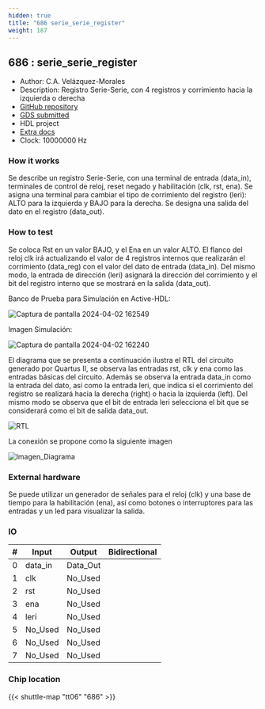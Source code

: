 ```yaml
---
hidden: true
title: "686 serie_serie_register"
weight: 187
---
```


## 686 : serie_serie_register

* Author: C.A. Velázquez-Morales
* Description: Registro Serie-Serie, con 4 registros y corrimiento hacia la izquierda o derecha
* [GitHub repository](https://github.com/CarlosVel17/Serie_Serie)
* [GDS submitted](https://github.com/CarlosVel17/Serie_Serie/actions/runs/8671254718)
* HDL project
* [Extra docs]()
* Clock: 10000000 Hz

<!---

This file is used to generate your project datasheet. Please fill in the information below and delete any unused
sections.

You can also include images in this folder and reference them in the markdown. Each image must be less than
512 kb in size, and the combined size of all images must be less than 1 MB.
-->


### How it works

Se describe un registro Serie-Serie, con una terminal de entrada (data_in), terminales de control de reloj, reset negado y habilitación (clk, rst, ena). Se asigna una terminal para cambiar el tipo de corrimiento del registro (leri): ALTO para la izquierda y BAJO para la derecha. Se designa una salida del dato en el registro (data_out).

### How to test

Se coloca Rst en un valor BAJO, y el Ena en un valor ALTO. El flanco del reloj clk irá actualizando el valor de 4 registros internos que realizarán el corrimiento (data_reg) con el valor del dato de entrada (data_in). Del mismo modo, la entrada de dirección (leri) asignará la dirección del corrimiento y el bit del registro interno que se mostrará en la salida (data_out).

Banco de Prueba para Simulación en Active-HDL:

![Captura de pantalla 2024-04-02 162549](https://github.com/CarlosVel17/Serie_Serie/assets/165471233/02842b52-3a53-45a8-9a2f-76a47663987e)

Imagen Simulación:

![Captura de pantalla 2024-04-02 162240](https://github.com/CarlosVel17/Serie_Serie/assets/165471233/95d3d1ef-d223-49ae-82ec-badb4adecea2)

El diagrama que se presenta a continuación ilustra el RTL del circuito generado por Quartus II, se observa las entradas rst, clk y ena como las entradas básicas del circuito. Además se observa la entrada data_in como la entrada del dato, así como la entrada leri, que indica si el corrimiento del registro se realizará hacia la derecha (right) o hacia la izquierda (left). Del mismo modo se observa que el bit de entrada leri selecciona el bit que se considerará como el bit de salida data_out.

![RTL](https://github.com/CarlosVel17/Serie_Serie/assets/165471233/87f72d36-5895-42a6-a275-eaf8a13415c4)

La conexión se propone como la siguiente imagen

![Imagen_Diagrama](https://github.com/CarlosVel17/Serie_Serie/assets/165471233/e222120c-f8e9-416c-8412-4c21e2337641)

### External hardware

Se puede utilizar un generador de señales para el reloj (clk) y una base de tiempo para la habilitación (ena), así como botones o interruptores para las entradas y un led para visualizar la salida.


### IO

| #             | Input    | Output   | Bidirectional   |
| ------------- | -------- | -------- | --------------- |
| 0 | data_in  | Data_Out  |      |
| 1 | clk  | No_Used  |      |
| 2 | rst  | No_Used  |      |
| 3 | ena  | No_Used  |      |
| 4 | leri  | No_Used  |      |
| 5 | No_Used  | No_Used  |      |
| 6 | No_Used  | No_Used  |      |
| 7 | No_Used  | No_Used  |      |


### Chip location

{{< shuttle-map "tt06" "686" >}}
